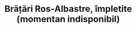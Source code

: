 ---
layout: post
title: "Brățări Ros-Albastre, împletite (momentan indisponibil)"
description: "Brățări Alb-Albastre, împletite."
img: "/assets/img/bratari-ros-albastre-impletite-1.jpg"
img2: "/assets/img/bratari-ros-albastre-impletite-2.jpg"
colors: "ros, albastru"
price: "6.00 RON /buc"
vertical: true
---